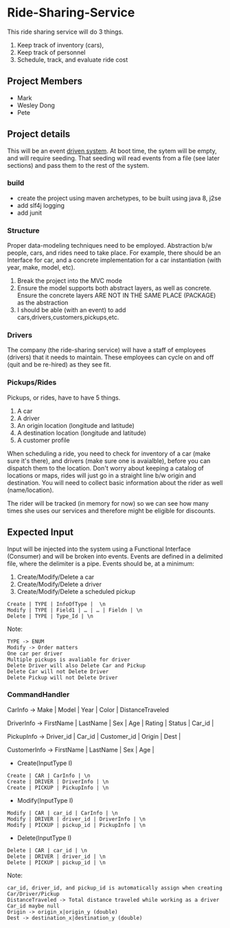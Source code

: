 # Ride-Sharing-Service
This ride sharing service will do 3 things. 
1. Keep track of inventory (cars), 
2. Keep track of personnel
3. Schedule, track, and evaluate ride cost


## Project Members
* Mark
* Wesley Dong
* Pete


## Project details
This will be an event [driven system](https://en.wikipedia.org/wiki/Event-driven_architecture).
At boot time, the sytem will be empty, and will require seeding. That seeding will read events from a file (see later sections) and pass them to the rest of the system. 

### build
* create the project using maven archetypes, to be built using java 8, j2se
* add slf4j logging
* add junit


### Structure
Proper data-modeling techniques need to be employed. Abstraction b/w people, cars, and rides need to take place. For example, there should be an Interface for car, and a concrete implementation for a car instantiation (with year, make, model, etc).

1. Break the project into the MVC mode
2. Ensure the model supports both abstract layers, as well as concrete. Ensure the concrete layers ARE NOT IN THE SAME PLACE (PACKAGE) as the abstraction
3. I should be able (with an event) to add cars,drivers,customers,pickups,etc.


### Drivers
The company (the ride-sharing service) will have a staff of employees (drivers) that it needs to maintain. These employees can cycle on and off (quit and be re-hired) as they see fit.

### Pickups/Rides
Pickups, or rides, have to have 5 things.
1. A car
2. A driver
3. An origin location (longitude and latitude)
4. A destination location (longitude and latitude)
5. A customer profile

When scheduling a ride, you need to check for inventory of a car (make sure it's there), and drivers (make sure one is avaialble), before you can dispatch them to the location. Don't worry about keeping a catalog of locations or maps, rides will just go in a straight line b/w origin and destination. You will need to collect basic information about the rider as well (name/location).

The rider will be tracked (in memory for now) so we can see how many times she uses our services and therefore might be eligible for discounts. 


## Expected Input
Input will be injected into the system using a Functional Interface (Consumer) and will be broken into events. Events are defined in a delimited file, where the delimiter is a pipe.
Events should be, at a minimum:
1. Create/Modify/Delete a car
2. Create/Modify/Delete a driver
3. Create/Modify/Delete a scheduled pickup

```
Create | TYPE | InfoOfType |  \n
Modify | TYPE | Field1 | … | … | Fieldn | \n
Delete | TYPE | Type_Id | \n
```
Note:
```
TYPE -> ENUM
Modify -> Order matters
One car per driver
Multiple pickups is avaliable for driver
Delete Driver will also Delete Car and Pickup
Delete Car will not Delete Driver 
Delete Pickup will not Delete Driver
```

### CommandHandler
CarInfo -> Make | Model | Year | Color | DistanceTraveled

DriverInfo -> FirstName | LastName | Sex | Age | Rating | Status | Car_id |

PickupInfo -> Driver_id | Car_id | Customer_id | Origin | Dest |

CustomerInfo -> FirstName | LastName | Sex | Age |

- Create(InputType I)
```
Create | CAR | CarInfo | \n
Create | DRIVER | DriverInfo | \n
Create | PICKUP | PickupInfo | \n
```
- Modify(InputType I)
```
Modify | CAR | car_id | CarInfo | \n
Modify | DRIVER | driver_id | DriverInfo | \n
Modify | PICKUP | pickup_id | PickupInfo | \n
```
- Delete(InputType I)
```
Delete | CAR | car_id | \n
Delete | DRIVER | driver_id | \n
Delete | PICKUP | pickup_id | \n
```

Note:
```
car_id, driver_id, and pickup_id is automatically assign when creating Car/Driver/Pickup
DistanceTraveled -> Total distance traveled while working as a driver
Car_id maybe null
Origin -> origin_x|origin_y (double)
Dest -> destination_x|destination_y (double)
```
